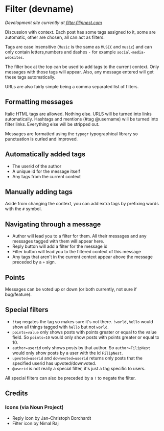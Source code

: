 # Filter (devname)

_Development site currently at [filter.filipnest.com](http://filter.filipnest.com)_

Discussion with context. Each post has some tags assigned to it, some are automatic, other are chosen, all can act as filters.

Tags are case insensitive (`Music` is the same as `MUSIC` and `music`) and can only contain letters,numbers and dashes `-` for example `social-media-websites`.

The filter box at the top can be used to add tags to the current context. Only messages with those tags will appear. Also, any message entered will get these tags automatically.

URLs are also fairly simple being a comma separated list of filters.

## Formatting messages

Italic HTML tags are allowed. Nothing else. URLS will be turned into links automatically. Hashtags and mentions (#tag @username) will be turned into filter links. Everything else will be stripped out.

Messages are formatted using the `typogr` typographical library so punctuation is curled and improved.

## Automatically added tags

* The userid of the author
* A unique id for the message itself
* Any tags from the current context

## Manually adding tags

Aside from changing the context, you can add extra tags by prefixing words with the `#` symbol.

## Navigating through a message

* Author will lead you to a filter for them. All their messages and any messages tagged with them will appear here.
* Reply button will add a filter for the message id
* Filter button will lead you to the filtered context of this message
* Any tags that aren't in the current context appear above the message preceded by a `+` sign.

## Points

Messages can be voted up or down (or both currently, not sure if bug/feature).

## Special filters

* `!tag` negates the tag so makes sure it's not there.  `!world,hello` would show all things tagged with `hello` but not `world`.
* `points=value` only shows posts with points greater or equal to the value field. So `points=10` would only show posts with points greater or equal to 10.
* `author=userid` only shows posts by that author. So `author=FilipNest` would only show posts by a user with the id `FilipNest`.
* `upvoted=userid` and `downvoted=userid` returns only posts that the specified userid has upvoted/downvoted.
* `@userid` is not really a special filter, it's just a tag specific to users.

All special filters can also be preceded by a `!` to negate the filter.

## Credits

### Icons (via Noun Project)

* Reply icon by Jan-Christoph Borchardt
* Filter icon by Nimal Raj
